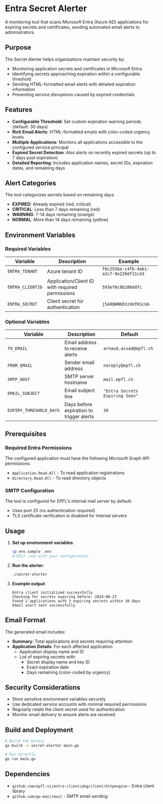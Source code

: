 # Entra Secret Alerter

A monitoring tool that scans Microsoft Entra (Azure AD) applications for expiring secrets and certificates, sending automated email alerts to administrators.

## Purpose

The Secret Alerter helps organizations maintain security by:
- Monitoring application secrets and certificates in Microsoft Entra
- Identifying secrets approaching expiration within a configurable threshold
- Sending HTML-formatted email alerts with detailed expiration information
- Preventing service disruptions caused by expired credentials

## Features

- **Configurable Threshold**: Set custom expiration warning periods (default: 30 days)
- **Rich Email Alerts**: HTML-formatted emails with color-coded urgency levels
- **Multiple Applications**: Monitors all applications accessible to the configured service principal
- **Expired Secret Detection**: Also alerts on recently expired secrets (up to 7 days past expiration)
- **Detailed Reporting**: Includes application names, secret IDs, expiration dates, and remaining days

## Alert Categories

The tool categorizes secrets based on remaining days:
- **EXPIRED**: Already expired (red, critical)
- **CRITICAL**: Less than 7 days remaining (red)
- **WARNING**: 7-14 days remaining (orange)
- **NORMAL**: More than 14 days remaining (yellow)

## Environment Variables

### Required Variables

| Variable | Description | Example |
|----------|-------------|---------|
| `ENTRA_TENANT` | Azure tenant ID | `f6c2556a-c4fb-4ab1-a2c7-9e220df11c43` |
| `ENTRA_CLIENTID` | Application/Client ID with required permissions | `593ef0c8b286ddfc` |
| `ENTRA_SECRET` | Client secret for authentication | `j5A8QWNKEXzXmTKScUA` |

### Optional Variables

| Variable | Description | Default |
|----------|-------------|---------|
| `TO_EMAIL` | Email address to receive alerts | `arnaud.assad@epfl.ch` |
| `FROM_EMAIL` | Sender email address | `noreply@epfl.ch` |
| `SMTP_HOST` | SMTP server hostname | `mail.epfl.ch` |
| `EMAIL_SUBJECT` | Email subject line | `"Entra Secrets Expiring Soon"` |
| `EXPIRY_THRESHOLD_DAYS` | Days before expiration to trigger alerts | `30` |

## Prerequisites

### Required Entra Permissions

The configured application must have the following Microsoft Graph API permissions:
- `Application.Read.All` - To read application registrations
- `Directory.Read.All` - To read directory objects

### SMTP Configuration

The tool is configured for EPFL's internal mail server by default:
- Uses port 25 (no authentication required)
- TLS certificate verification is disabled for internal servers

## Usage

1. **Set up environment variables**:
   ```bash
   cp env.sample .env
   # Edit .env with your configuration
   ```

2. **Run the alerter**:
   ```bash
   ./secret-alerter
   ```

3. **Example output**:
   ```
   Entra client initialized successfully
   Checking for secrets expiring before: 2024-08-23
   Found 2 applications with 3 expiring secrets within 30 days
   Email alert sent successfully
   ```

## Email Format

The generated email includes:
- **Summary**: Total applications and secrets requiring attention
- **Application Details**: For each affected application:
  - Application display name and ID
  - List of expiring secrets with:
    - Secret display name and key ID
    - Exact expiration date
    - Days remaining (color-coded by urgency)

## Security Considerations

- Store sensitive environment variables securely
- Use dedicated service accounts with minimal required permissions
- Regularly rotate the client secret used for authentication
- Monitor email delivery to ensure alerts are received

## Build and Deployment

```bash
# Build the binary
go build -o secret-alerter main.go

# Run directly
go run main.go
```

## Dependencies

- `github.com/epfl-si/entra-client/pkg/client/httpengine` - Entra client library
- `github.com/go-mail/mail` - SMTP email sending